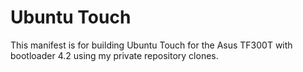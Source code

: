 
Ubuntu Touch
============

This manifest is for building Ubuntu Touch for the Asus TF300T with bootloader 4.2 using my private repository clones.

